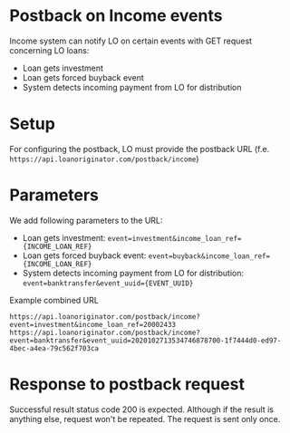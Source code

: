 # Postback on Income events

Income system can notify LO on certain events with GET request concerning LO loans:
* Loan gets investment
* Loan gets forced buyback event
* System detects incoming payment from LO for distribution

# Setup

For configuring the postback, LO must provide the postback URL (f.e. `https://api.loanoriginator.com/postback/income`)

# Parameters

We add following parameters to the URL:
* Loan gets investment: `event=investment&income_loan_ref={INCOME_LOAN_REF}`
* Loan gets forced buyback event: `event=buyback&income_loan_ref={INCOME_LOAN_REF}`
* System detects incoming payment from LO for distribution: `event=banktransfer&event_uuid={EVENT_UUID}`

Example combined URL

```http
https://api.loanoriginator.com/postback/income?event=investment&income_loan_ref=20002433
https://api.loanoriginator.com/postback/income?event=banktransfer&event_uuid=2020102713534746878700-1f7444d0-ed97-4bec-a4ea-79c562f703ca
```

# Response to postback request

Successful result status code 200 is expected. Although if the result is anything else, request won't be repeated. The request is sent only once.
